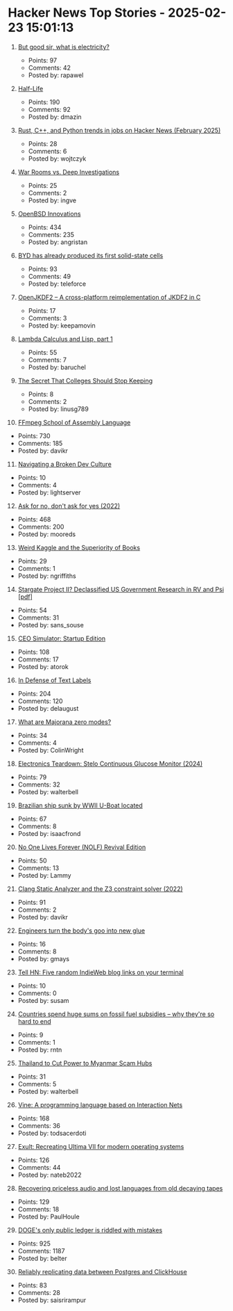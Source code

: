 # Hacker News Top Stories - 2025-02-23 15:01:13

1. [But good sir, what is electricity?](https://lcamtuf.substack.com/p/but-good-sir-what-is-electricity)
   - Points: 97
   - Comments: 42
   - Posted by: rapawel

2. [Half-Life](https://www.filfre.net/2024/12/half-life/)
   - Points: 190
   - Comments: 92
   - Posted by: dmazin

3. [Rust, C++, and Python trends in jobs on Hacker News (February 2025)](https://martin.wojtczyk.de/2025/02/20/rust-c-and-python-trends-in-jobs-on-hacker-news-february-2025/)
   - Points: 28
   - Comments: 6
   - Posted by: wojtczyk

4. [War Rooms vs. Deep Investigations](https://rachelbythebay.com/w/2025/02/22/war/)
   - Points: 25
   - Comments: 2
   - Posted by: ingve

5. [OpenBSD Innovations](https://www.openbsd.org/innovations.html)
   - Points: 434
   - Comments: 235
   - Posted by: angristan

6. [BYD has already produced its first solid-state cells](https://www.electrive.com/2025/02/17/byd-has-already-produced-its-first-solid-state-cells/)
   - Points: 93
   - Comments: 49
   - Posted by: teleforce

7. [OpenJKDF2 – A cross-platform reimplementation of JKDF2 in C](https://github.com/shinyquagsire23/OpenJKDF2)
   - Points: 17
   - Comments: 3
   - Posted by: keepamovin

8. [Lambda Calculus and Lisp, part 1](https://babbagefiles.xyz/lambda-calculus-and-lisp-01/)
   - Points: 55
   - Comments: 7
   - Posted by: baruchel

9. [The Secret That Colleges Should Stop Keeping](https://www.theatlantic.com/ideas/archive/2025/02/college-cheaper-sticker-price/681742/)
   - Points: 8
   - Comments: 2
   - Posted by: linusg789

10. [FFmpeg School of Assembly Language](https://github.com/FFmpeg/asm-lessons/blob/main/lesson_01/index.md)
   - Points: 730
   - Comments: 185
   - Posted by: davikr

11. [Navigating a Broken Dev Culture](undefined)
   - Points: 10
   - Comments: 4
   - Posted by: lightserver

12. [Ask for no, don't ask for yes (2022)](https://www.mooreds.com/wordpress/archives/3518)
   - Points: 468
   - Comments: 200
   - Posted by: mooreds

13. [Weird Kaggle and the Superiority of Books](https://blog.griffens.net/blog/weird-kaggle-books-reflections/)
   - Points: 29
   - Comments: 1
   - Posted by: ngriffiths

14. [Stargate Project II? Declassified US Government Research in RV and Psi [pdf]](https://www.governmentattic.org/57docs/ThesisAnomalousHumanCognition2023.pdf)
   - Points: 54
   - Comments: 31
   - Posted by: sans_souse

15. [CEO Simulator: Startup Edition](https://ceosimulator.vercel.app/)
   - Points: 108
   - Comments: 17
   - Posted by: atorok

16. [In Defense of Text Labels](https://www.chrbutler.com/in-defense-of-text-labels)
   - Points: 204
   - Comments: 120
   - Posted by: delaugust

17. [What are Majorana zero modes?](https://mathstodon.xyz/@johncarlosbaez/114031919391285877)
   - Points: 34
   - Comments: 4
   - Posted by: ColinWright

18. [Electronics Teardown: Stelo Continuous Glucose Monitor (2024)](https://andykong.org/blog/cgmteardown1)
   - Points: 79
   - Comments: 32
   - Posted by: walterbell

19. [Brazilian ship sunk by WWII U-Boat located](https://archaeology.org/news/2025/02/19/brazilian-ship-sunk-by-wwii-u-boat-located/)
   - Points: 67
   - Comments: 8
   - Posted by: isaacfrond

20. [No One Lives Forever (NOLF) Revival Edition](http://nolfrevival.tk/)
   - Points: 50
   - Comments: 13
   - Posted by: Lammy

21. [Clang Static Analyzer and the Z3 constraint solver (2022)](https://www.cambus.net/clang-static-analyzer-and-the-z3-constraint-solver/)
   - Points: 91
   - Comments: 2
   - Posted by: davikr

22. [Engineers turn the body's goo into new glue](https://news.mit.edu/2025/engineers-turn-bodys-goo-into-new-glue-0217)
   - Points: 16
   - Comments: 8
   - Posted by: gmays

23. [Tell HN: Five random IndieWeb blog links on your terminal](undefined)
   - Points: 10
   - Comments: 0
   - Posted by: susam

24. [Countries spend huge sums on fossil fuel subsidies – why they're so hard to end](https://theconversation.com/countries-spend-huge-sums-on-fossil-fuel-subsidies-why-theyre-so-hard-to-eliminate-239346)
   - Points: 9
   - Comments: 1
   - Posted by: rntn

25. [Thailand to Cut Power to Myanmar Scam Hubs](https://bangkoklocal.info/2025/02/05/thailand-to-cut-power-to-myanmar-scam-hubs/)
   - Points: 31
   - Comments: 5
   - Posted by: walterbell

26. [Vine: A programming language based on Interaction Nets](https://vine.dev/docs/)
   - Points: 168
   - Comments: 36
   - Posted by: todsacerdoti

27. [Exult: Recreating Ultima VII for modern operating systems](https://exult.sourceforge.io/index.php)
   - Points: 126
   - Comments: 44
   - Posted by: nateb2022

28. [Recovering priceless audio and lost languages from old decaying tapes](https://theconversation.com/how-were-recovering-priceless-audio-and-lost-languages-from-old-decaying-tapes-248116)
   - Points: 129
   - Comments: 18
   - Posted by: PaulHoule

29. [DOGE's only public ledger is riddled with mistakes](https://www.nytimes.com/2025/02/21/upshot/doge-musk-trump-errors.html)
   - Points: 925
   - Comments: 1187
   - Posted by: belter

30. [Reliably replicating data between Postgres and ClickHouse](https://benjaminwootton.com/insights/clickhouse-peerdb-cdc/)
   - Points: 83
   - Comments: 28
   - Posted by: saisrirampur

